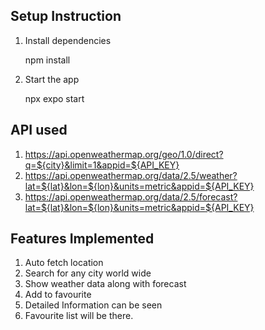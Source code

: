 
## Setup Instruction

1. Install dependencies

   npm install

2. Start the app
   
   npx expo start

## API used

1. https://api.openweathermap.org/geo/1.0/direct?q=${city}&limit=1&appid=${API_KEY}
2. https://api.openweathermap.org/data/2.5/weather?lat=${lat}&lon=${lon}&units=metric&appid=${API_KEY}
3. https://api.openweathermap.org/data/2.5/forecast?lat=${lat}&lon=${lon}&units=metric&appid=${API_KEY}
   

## Features Implemented

1. Auto fetch location
2. Search for any city world wide
3. Show weather data along with forecast
4. Add to favourite
5. Detailed Information can be seen
6. Favourite list will be there.